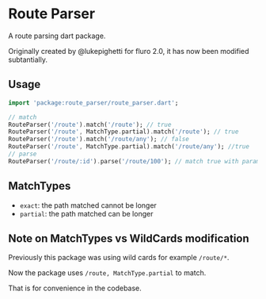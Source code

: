 # Route Parser

A route parsing dart package.

Originally created by @lukepighetti for fluro 2.0, it has now been modified subtantially.

## Usage


```dart
import 'package:route_parser/route_parser.dart';

// match 
RouteParser('/route').match('/route'); // true
RouteParser('/route', MatchType.partial).match('/route'); // true
RouteParser('/route').match('/route/any'); // false
RouteParser('/route', MatchType.partial).match('/route/any'); //true
// parse
RouteParser('/route/:id').parse('/route/100'); // match true with params['id'] = 100
```


## MatchTypes

  - `exact`: the path matched cannot be longer
  - `partial`: the path matched can be longer
  
## Note on MatchTypes vs WildCards modification

Previously this package was using wild cards for example `/route/*`.

Now the package uses `/route, MatchType.partial` to match.

That is for convenience in the codebase. 
